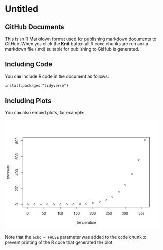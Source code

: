 Untitled
================

## GitHub Documents

This is an R Markdown format used for publishing markdown documents to
GitHub. When you click the **Knit** button all R code chunks are run and
a markdown file (.md) suitable for publishing to GitHub is generated.

## Including Code

You can include R code in the document as follows:

    install.packages("tidyverse")

## Including Plots

You can also embed plots, for example:

![](ss_files/figure-gfm/pressure-1.png)<!-- -->

Note that the `echo = FALSE` parameter was added to the code chunk to
prevent printing of the R code that generated the plot.
